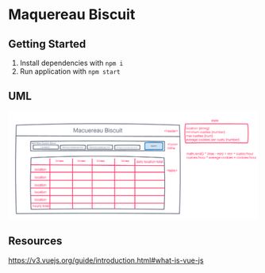 # Maquereau Biscuit

## Getting Started

1. Install dependencies with `npm i`
2. Run application with `npm start`

## UML

![uml1](assets/UML1.png)

## Resources

https://v3.vuejs.org/guide/introduction.html#what-is-vue-js 
